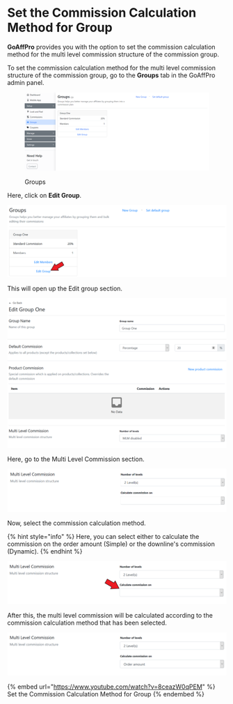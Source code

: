 # Set the Commission Calculation Method for Group

**GoAffPro** provides you with the option to set the commission calculation method for the multi level commission structure of the commission group.

To set the commission calculation method for the multi level commission structure of the commission group, go to the **Groups** tab in the GoAffPro admin panel.

<figure><img src="../../.gitbook/assets/image (164).png" alt=""><figcaption><p>Groups</p></figcaption></figure>

Here, click on **Edit Group**.

![Click on Edit Group](<../../.gitbook/assets/Screenshot 2020-11-25 214150.png>)

This will open up the Edit group section.

![Edit Group](<../../.gitbook/assets/image (1750).png>)

Here, go to the Multi Level Commission section.

![Multi Level Commission](<../../.gitbook/assets/image (450).png>)

Now, select the commission calculation method.

{% hint style="info" %}
Here, you can select either to calculate the commission on the order amount (Simple) or the downline's commission (Dynamic).
{% endhint %}

![Select the commission calculation method](<../../.gitbook/assets/Screenshot 2020-11-25 233746.png>)

After this, the multi level commission will be calculated according to the commission calculation method that has been selected.

![](<../../.gitbook/assets/image (2397).png>)

{% embed url="https://www.youtube.com/watch?v=8ceazW0qPEM" %}
Set the Commission Calculation Method for Group
{% endembed %}
